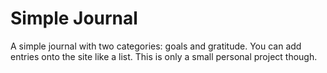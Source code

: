# Simple Journal

A simple journal with two categories: goals and gratitude. You can add entries onto the site like a list. This is only a small personal project though.
